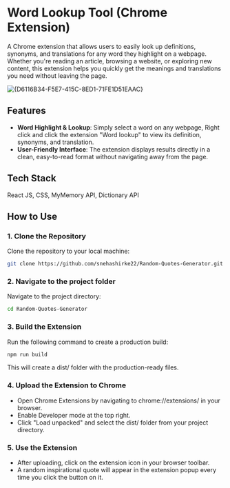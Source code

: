 # Word Lookup Tool (Chrome Extension)
A Chrome extension that allows users to easily look up definitions, synonyms, and translations for any word they highlight on a webpage. Whether you're reading an article, browsing a website, or exploring new content, this extension helps you quickly get the meanings and translations you need without leaving the page.

![{D6116B34-F5E7-415C-8ED1-71FE1D51EAAC}](https://github.com/user-attachments/assets/7eae4a0e-a069-4e86-a015-b549b9e00fee)

## Features
- **Word Highlight & Lookup**: Simply select a word on any webpage, Right click and click the extension "Word lookup" to view its definition, synonyms, and translation.
- **User-Friendly Interface**: The extension displays results directly in a clean, easy-to-read format without navigating away from the page.

## Tech Stack
React JS, CSS, MyMemory API, Dictionary API

## How to Use

### 1. Clone the Repository
Clone the repository to your local machine:
```bash
git clone https://github.com/snehashirke22/Random-Quotes-Generator.git
```

### 2. Navigate to the project folder
Navigate to the project directory:
```bash
cd Random-Quotes-Generator
```

### 3. Build the Extension
Run the following command to create a production build:
```bash
npm run build
```
This will create a dist/ folder with the production-ready files.

### 4. Upload the Extension to Chrome
- Open Chrome Extensions by navigating to chrome://extensions/ in your browser.
- Enable Developer mode at the top right.
- Click "Load unpacked" and select the dist/ folder from your project directory.

### 5. Use the Extension
- After uploading, click on the extension icon in your browser toolbar.
- A random inspirational quote will appear in the extension popup every time you click the button on it.
